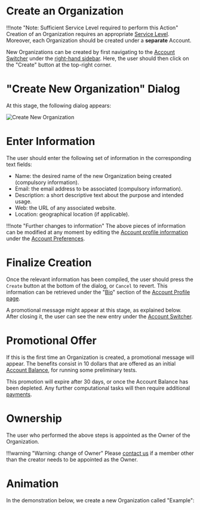 # Create an Organization

!!!note "Note: Sufficient Service Level required to perform this Action"
    Creation of an Organization requires an appropriate [Service Level](/pricing/service-levels.md). Moreover, each Organization should be created under a  **separate** Account.  


New Organizations can be created by first navigating to the [Account Switcher](/accounts/ui/switcher.md) under the [right-hand sidebar](/ui/universal/right-sidebar.md). Here, the user should then click on the "Create" button  <i class="zmdi zmdi-plus-circle zmdi-hc-border"></i> at the top-right corner. 

# "Create New Organization" Dialog

At this stage, the following dialog appears:

![Create New Organization](/images/create-new-organization.png "Create New Organization")

# Enter Information

The user should enter the following set of information in the corresponding text fields:

- Name: the desired name of the new Organization being created (compulsory information).
- Email: the email address to be associated (compulsory information). 
- Description: a short descriptive text about the purpose and intended usage. 
- Web: the URL of any associated website.
- Location: geographical location (if applicable).

!!!note "Further changes to information"
     The above pieces of information can be modified at any moment by editing the [Account profile information](/accounts/ui/preferences/profile.md) under the [Account Preferences](/accounts/ui/preferences-overview.md).

# Finalize Creation 

Once the relevant information has been compiled, the user should press the `Create` button at the bottom of the dialog, or `Cancel` to revert. This information can be retrieved under the "[Bio](/accounts/ui/bio.md)" section of the [Account Profile page](/accounts/ui/profile-page.md). 

A promotional message might appear at this stage, as explained below. After closing it, the user can see the new entry under the [Account Switcher](/accounts/ui/switcher.md). 


# Promotional Offer

If this is the first time an Organization is created, a promotional message will appear. The benefits consist in 10 dollars that are offered as an initial [Account Balance](/accounts/balance.md), for running some preliminary tests.
 
 This promotion will expire after 30 days, or once the Account Balance has been depleted. Any further computational tasks will then require additional [payments](/accounts/accounting/increase-balance.md). 

# Ownership

The user who performed the above steps is  appointed as the Owner of the Organization.

!!!warning "Warning: change of Owner"
    Please [contact us](/ui/universal/support.md) if a member other than the creator needs to be appointed as the Owner.

 
# Animation

In the demonstration below, we create a new Organization called "Example":

<img data-gifffer="/images/organization-create.gif">








